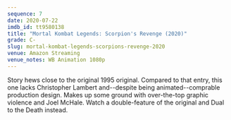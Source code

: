 ```yaml
---
sequence: 7
date: 2020-07-22
imdb_id: tt9580138
title: "Mortal Kombat Legends: Scorpion's Revenge (2020)"
grade: C-
slug: mortal-kombat-legends-scorpions-revenge-2020
venue: Amazon Streaming
venue_notes: WB Animation 1080p
---
```


Story hews close to the original 1995 original. Compared to that entry, this one lacks Christopher Lambert and--despite being animated--comprable production design. Makes up some ground with over-the-top graphic violence and Joel McHale. Watch a double-feature of the original and Dual to the Death instead.
